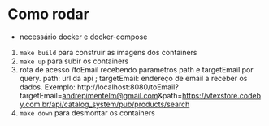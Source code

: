 # Como rodar

- necessário docker e docker-compose

1. ```make build``` para construir as imagens dos containers
2. ```make up``` para subir os containers
3. rota de acesso /toEmail recebendo parametros path e targetEmail por query. path: url da api ; targetEmail: endereço de email a receber os dados. Exemplo: http://localhost:8080/toEmail?targetEmail=andrepimentelm@gmail.com&path=https://vtexstore.codeby.com.br/api/catalog_system/pub/products/search
4. ```make down``` para desmontar os containers
